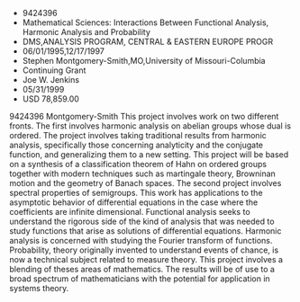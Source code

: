 
* 9424396
* Mathematical Sciences: Interactions Between Functional Analysis, Harmonic Analysis and Probability
* DMS,ANALYSIS PROGRAM, CENTRAL & EASTERN EUROPE PROGR
* 06/01/1995,12/17/1997
* Stephen Montgomery-Smith,MO,University of Missouri-Columbia
* Continuing Grant
* Joe W. Jenkins
* 05/31/1999
* USD 78,859.00

9424396 Montgomery-Smith This project involves work on two different fronts. The
first involves harmonic analysis on abelian groups whose dual is ordered. The
project involves taking traditional results from harmonic analysis, specifically
those concerning analyticity and the conjugate function, and generalizing them
to a new setting. This project will be based on a synthesis of a classification
theorem of Hahn on ordered groups together with modern techniques such as
martingale theory, Browninan motion and the geometry of Banach spaces. The
second project involves spectral properties of semigroups. This work has
applications to the asymptotic behavior of differential equations in the case
where the coefficients are infinite dimensional. Functional analysis seeks to
understand the rigorous side of the kind of analysis that was needed to study
functions that arise as solutions of differential equations. Harmonic analysis
is concerned with studying the Fourier transform of functions. Probability,
theory originally invented to understand events of chance, is now a technical
subject related to measure theory. This project involves a blending of theses
areas of mathematics. The results will be of use to a broad spectrum of
mathematicians with the potential for application in systems theory.
